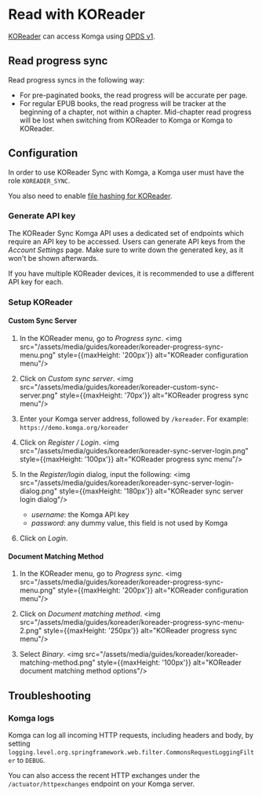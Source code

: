 # Read with KOReader

[KOReader](https://koreader.rocks) can access Komga using [OPDS v1](./opds.md#opds-v1).

## Read progress sync

Read progress syncs in the following way:
- For pre-paginated books, the read progress will be accurate per page.
- For regular EPUB books, the read progress will be tracker at the beginning of a chapter, not within a chapter. Mid-chapter read progress will be lost when switching from KOReader to Komga or Komga to KOReader.

## Configuration

In order to use KOReader Sync with Komga, a Komga user must have the role `KOREADER_SYNC`.

You also need to enable [file hashing for KOReader](libraries.md#compute-hash-for-files-for-koreader).

### Generate API key

The KOReader Sync Komga API uses a dedicated set of endpoints which require an API key to be accessed. Users can generate API keys from the _Account Settings_ page. Make sure to write down the generated key, as it won't be shown afterwards.

If you have multiple KOReader devices, it is recommended to use a different API key for each.

### Setup KOReader

#### Custom Sync Server

1. In the KOReader menu, go to _Progress sync_.
    <img src="/assets/media/guides/koreader/koreader-progress-sync-menu.png" style={{maxHeight: '200px'}} alt="KOReader configuration menu"/>

2. Click on _Custom sync server_.
    <img src="/assets/media/guides/koreader/koreader-custom-sync-server.png" style={{maxHeight: '70px'}} alt="KOReader progress sync menu"/>

3. Enter your Komga server address, followed by `/koreader`. For example: `https://demo.komga.org/koreader`

4. Click on _Register / Login_.
   <img src="/assets/media/guides/koreader/koreader-sync-server-login.png" style={{maxHeight: '100px'}} alt="KOReader progress sync menu"/>

5. In the _Register/login_ dialog, input the following:
    <img src="/assets/media/guides/koreader/koreader-sync-server-login-dialog.png" style={{maxHeight: '180px'}} alt="KOReader sync server login dialog"/>
    - _username_: the Komga API key
    - _password_: any dummy value, this field is not used by Komga

6. Click on _Login_.

#### Document Matching Method

1. In the KOReader menu, go to _Progress sync_.
   <img src="/assets/media/guides/koreader/koreader-progress-sync-menu.png" style={{maxHeight: '200px'}} alt="KOReader configuration menu"/>

2. Click on _Document matching method_.
   <img src="/assets/media/guides/koreader/koreader-progress-sync-menu-2.png" style={{maxHeight: '250px'}} alt="KOReader progress sync menu"/>

3. Select _Binary_.
   <img src="/assets/media/guides/koreader/koreader-matching-method.png" style={{maxHeight: '100px'}} alt="KOReader document matching method options"/>

## Troubleshooting

### Komga logs

Komga can log all incoming HTTP requests, including headers and body, by setting `logging.level.org.springframework.web.filter.CommonsRequestLoggingFilter` to `DEBUG`.

You can also access the recent HTTP exchanges under the `/actuator/httpexchanges` endpoint on your Komga server.
